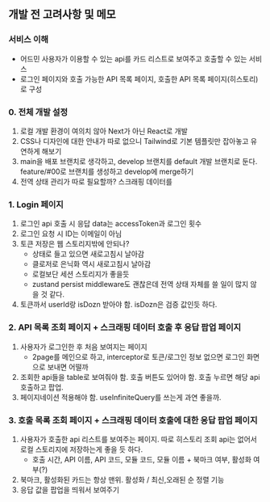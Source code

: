 ## 개발 전 고려사항 및 메모

### 서비스 이해

- 어드민 사용자가 이용할 수 있는 api를 카드 리스트로 보여주고 호출할 수 있는 서비스
- 로그인 페이지와 호출 가능한 API 목록 페이지, 호출한 API 목록 페이지(히스토리)로 구성

### 0. 전체 개발 설정

1. 로컬 개발 환경이 여의치 않아 Next가 아닌 React로 개발
2. CSS나 디자인에 대한 안내가 따로 없으니 Tailwind로 기본 템플릿만 잡아놓고 유연하게 해보기
3. main을 배포 브랜치로 생각하고, develop 브랜치를 default 개발 브랜치로 둔다. feature/#00로 브랜치를 생성하고 develop에 merge하기
4. 전역 상태 관리가 따로 필요할까? 스크래핑 데이터를

### 1. Login 페이지

1. 로그인 api 호출 시 응답 data는 accessToken과 로그인 횟수
2. 로그인 요청 시 ID는 이메일이 아님
3. 토큰 저장은 웹 스토리지밖에 안되나?
   - 상태로 들고 있으면 새로고침시 날아감
   - 클로저로 은닉화 역시 새로고침시 날아감
   - 로컬보단 세션 스토리지가 좋을듯
   - zustand persist middleware도 괜찮은데 전역 상태 자체를 쓸 일이 많지 않을 것 같다.
4. 토큰까서 userId랑 isDozn 받아야 함. isDozn은 검증 값인듯 하다.

### 2. API 목록 조회 페이지 + 스크래핑 데이터 호출 후 응답 팝업 페이지

1. 사용자가 로그인한 후 처음 보여지는 페이지
   - 2page를 메인으로 하고, interceptor로 토큰/로그인 정보 없으면 로그인 화면으로 보내면 어떨까
2. 조회한 api들을 table로 보여줘야 함. 호출 버튼도 있어야 함. 호출 누르면 해당 api 호출하고 팝업.
3. 페이지네이션 적용해야 함. useInfiniteQuery를 쓰는게 과연 좋을까.

### 3. 호출 목록 조회 페이지 + 스크래핑 데이터 호출에 대한 응답 팝업 페이지

1. 사용자가 호출한 api 리스트를 보여주는 페이지. 따로 히스토리 조회 api는 없어서 로컬 스토리지에 저장하는게 좋을 듯 하다.
   - 호출 시간, API 이름, API 코드, 모듈 코드, 모듈 이름 + 북마크 여부, 활성화 여부(?)
2. 북마크, 활성화된 카드는 항상 맨위. 활성화 / 최신,오래된 순 정렬 기능
3. 응답 값을 팝업을 띄워서 보여주기
